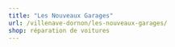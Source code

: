 ```yaml
---
title: "Les Nouveaux Garages"
url: /villenave-dornon/les-nouveaux-garages/
shop: réparation de voitures
---
```

